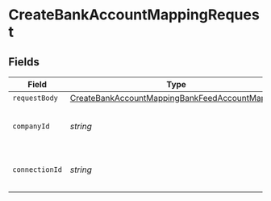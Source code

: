 # CreateBankAccountMappingRequest


## Fields

| Field                                                                                                                       | Type                                                                                                                        | Required                                                                                                                    | Description                                                                                                                 | Example                                                                                                                     |
| --------------------------------------------------------------------------------------------------------------------------- | --------------------------------------------------------------------------------------------------------------------------- | --------------------------------------------------------------------------------------------------------------------------- | --------------------------------------------------------------------------------------------------------------------------- | --------------------------------------------------------------------------------------------------------------------------- |
| `requestBody`                                                                                                               | [CreateBankAccountMappingBankFeedAccountMapping](../../models/operations/CreateBankAccountMappingBankFeedAccountMapping.md) | :heavy_minus_sign:                                                                                                          | N/A                                                                                                                         |                                                                                                                             |
| `companyId`                                                                                                                 | *string*                                                                                                                    | :heavy_check_mark:                                                                                                          | N/A                                                                                                                         | 8a210b68-6988-11ed-a1eb-0242ac120002                                                                                        |
| `connectionId`                                                                                                              | *string*                                                                                                                    | :heavy_check_mark:                                                                                                          | N/A                                                                                                                         | 2e9d2c44-f675-40ba-8049-353bfcb5e171                                                                                        |